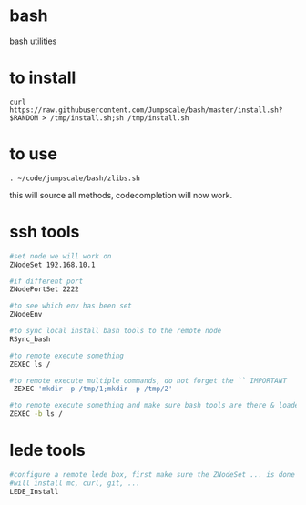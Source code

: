 # bash
bash utilities

# to install

```
curl https://raw.githubusercontent.com/Jumpscale/bash/master/install.sh?$RANDOM > /tmp/install.sh;sh /tmp/install.sh
```

# to use

```
. ~/code/jumpscale/bash/zlibs.sh
```

this will source all methods, codecompletion will now work.

# ssh tools

```bash
#set node we will work on
ZNodeSet 192.168.10.1

#if different port
ZNodePortSet 2222

#to see which env has been set
ZNodeEnv

#to sync local install bash tools to the remote node
RSync_bash

#to remote execute something
ZEXEC ls /

#to remote execute multiple commands, do not forget the `` IMPORTANT
 ZEXEC 'mkdir -p /tmp/1;mkdir -p /tmp/2'

#to remote execute something and make sure bash tools are there & loaded
ZEXEC -b ls /

```

# lede tools

```bash
#configure a remote lede box, first make sure the ZNodeSet ... is done
#will install mc, curl, git, ...
LEDE_Install


```
